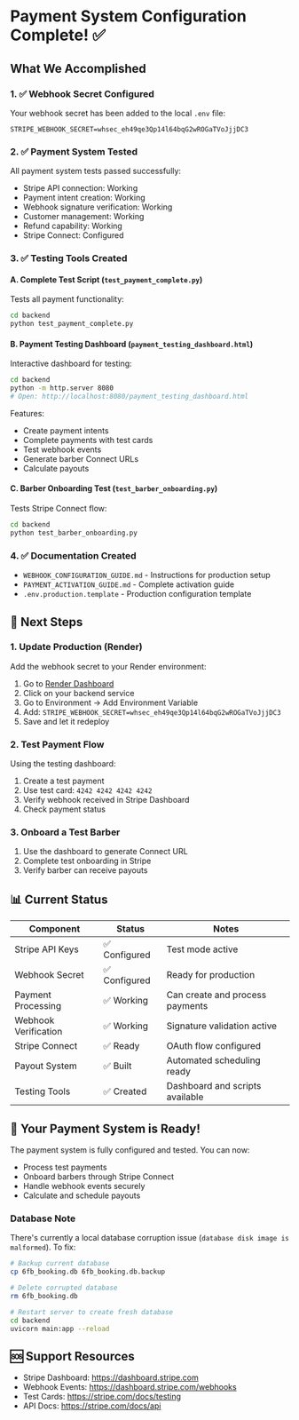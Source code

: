 # Payment System Configuration Complete! ✅

## What We Accomplished

### 1. ✅ Webhook Secret Configured
Your webhook secret has been added to the local `.env` file:
```
STRIPE_WEBHOOK_SECRET=whsec_eh49qe3Qp14l64bqG2wROGaTVoJjjDC3
```

### 2. ✅ Payment System Tested
All payment system tests passed successfully:
- Stripe API connection: Working
- Payment intent creation: Working
- Webhook signature verification: Working
- Customer management: Working
- Refund capability: Working
- Stripe Connect: Configured

### 3. ✅ Testing Tools Created

#### A. Complete Test Script (`test_payment_complete.py`)
Tests all payment functionality:
```bash
cd backend
python test_payment_complete.py
```

#### B. Payment Testing Dashboard (`payment_testing_dashboard.html`)
Interactive dashboard for testing:
```bash
cd backend
python -m http.server 8080
# Open: http://localhost:8080/payment_testing_dashboard.html
```

Features:
- Create payment intents
- Complete payments with test cards
- Test webhook events
- Generate barber Connect URLs
- Calculate payouts

#### C. Barber Onboarding Test (`test_barber_onboarding.py`)
Tests Stripe Connect flow:
```bash
cd backend
python test_barber_onboarding.py
```

### 4. ✅ Documentation Created
- `WEBHOOK_CONFIGURATION_GUIDE.md` - Instructions for production setup
- `PAYMENT_ACTIVATION_GUIDE.md` - Complete activation guide
- `.env.production.template` - Production configuration template

## 🚀 Next Steps

### 1. Update Production (Render)
Add the webhook secret to your Render environment:
1. Go to [Render Dashboard](https://dashboard.render.com)
2. Click on your backend service
3. Go to Environment → Add Environment Variable
4. Add: `STRIPE_WEBHOOK_SECRET=whsec_eh49qe3Qp14l64bqG2wROGaTVoJjjDC3`
5. Save and let it redeploy

### 2. Test Payment Flow
Using the testing dashboard:
1. Create a test payment
2. Use test card: `4242 4242 4242 4242`
3. Verify webhook received in Stripe Dashboard
4. Check payment status

### 3. Onboard a Test Barber
1. Use the dashboard to generate Connect URL
2. Complete test onboarding in Stripe
3. Verify barber can receive payouts

## 📊 Current Status

| Component | Status | Notes |
|-----------|--------|-------|
| Stripe API Keys | ✅ Configured | Test mode active |
| Webhook Secret | ✅ Configured | Ready for production |
| Payment Processing | ✅ Working | Can create and process payments |
| Webhook Verification | ✅ Working | Signature validation active |
| Stripe Connect | ✅ Ready | OAuth flow configured |
| Payout System | ✅ Built | Automated scheduling ready |
| Testing Tools | ✅ Created | Dashboard and scripts available |

## 🎯 Your Payment System is Ready!

The payment system is fully configured and tested. You can now:
- Process test payments
- Onboard barbers through Stripe Connect
- Handle webhook events securely
- Calculate and schedule payouts

### Database Note
There's currently a local database corruption issue (`database disk image is malformed`). To fix:
```bash
# Backup current database
cp 6fb_booking.db 6fb_booking.db.backup

# Delete corrupted database
rm 6fb_booking.db

# Restart server to create fresh database
cd backend
uvicorn main:app --reload
```

## 🆘 Support Resources
- Stripe Dashboard: https://dashboard.stripe.com
- Webhook Events: https://dashboard.stripe.com/webhooks
- Test Cards: https://stripe.com/docs/testing
- API Docs: https://stripe.com/docs/api

